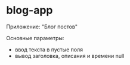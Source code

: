 # blog-app
Приложение: "Блог постов"

Основные параметры: 
- ввод текста в пустые поля
- вывод заголовка, описания и времени
null
